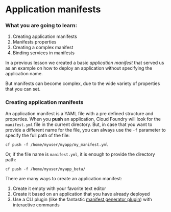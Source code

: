 # Application manifests

### What you are going to learn:

1. Creating application manifests
2. Manifests properties
3. Creating a complex manifest
4. Binding services in manifests

In a previous lesson we created a basic *application manifest* that served us as an example on how to deploy an application without specifying the application name.

But manifests can become complex, due to the wide variety of properties that you can set.

### Creating application manifests

An application manifest is a YAML file with a pre defined structure and properties.
When you **push** an application, Cloud Foundry will look for the `manifest.yml` file in the current directory. But, in case that you want to provide a different name for the file, you can always use the `-f` parameter to specify the full path of the file:

```
cf push -f /home/myuser/myapp/my_manifest.yml
```

Or, if the file name is `manifest.yml`, it is enough to provide the directory path:

```
cf push -f /home/myuser/myapp_beta/
```

There are many ways to create an application manifest:

1. Create it empty with your favorite text editor
2. Create it based on an application that you have already deployed
3. Use a CLI plugin (like the fantastic [manifest generator plugin](https://github.com/ArthurHlt/plugin-cf-manifest-generator)) with interactive commands

